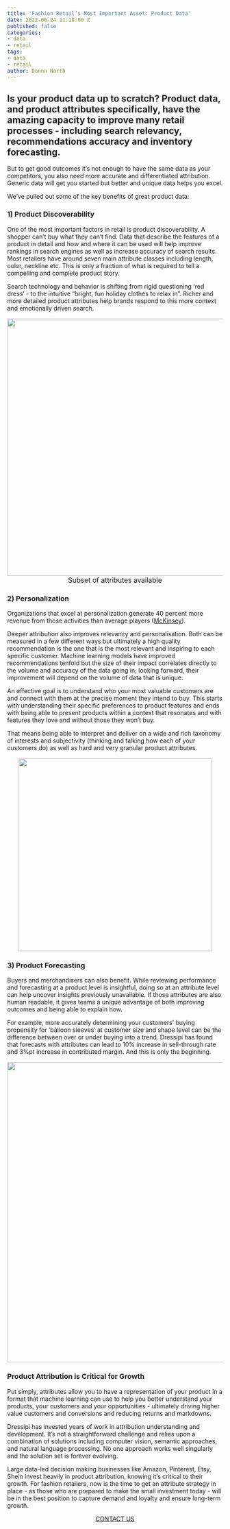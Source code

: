```yaml
---
title: 'Fashion Retail’s Most Important Asset: Product Data'
date: 2022-06-24 11:18:00 Z
published: false
categories:
- data
- retail
tags:
- data
- retail
author: Donna North
---
```


## Is your product data up to scratch? Product data, and product attributes specifically, have the amazing capacity to improve many retail processes - including search relevancy, recommendations accuracy and inventory forecasting.

But to get good outcomes it’s not enough to have the same data as your competitors, you also need more accurate and differentiated attribution. Generic data will get you started but better and unique data helps you excel.

We’ve pulled out some of the key benefits of great product data:

### 1) Product Discoverability

One of the most important factors in retail is product discoverability. A shopper can’t buy what they can’t find. Data that describe the features of a product in detail and how and where it can be used will help improve rankings in search engines as well as increase accuracy of search results. Most retailers have around seven main attribute classes including length, color, neckline etc. This is only a fraction of what is required to tell a compelling and complete product story. 

Search technology and behavior is shifting from rigid questioning ‘red dress’ - to the intuitive “bright, fun holiday clothes to relax in”. Richer and more detailed product attributes help brands respond to this more context and emotionally driven search. 

<p style="text-align: center; font-size:12pt;"><img style="margin-left: 0px; width: 600px;" src="/uploads/data_important_asset_blog-dress_attributes.png"/><br> Subset of attributes available</p>

### 2) Personalization

Organizations that excel at personalization generate 40 percent more revenue from those activities than average players ([McKinsey](https://www.mckinsey.com/business-functions/growth-marketing-and-sales/our-insights/the-value-of-getting-personalization-right-or-wrong-is-multiplying)).

Deeper attribution also improves relevancy and personalisation. Both can be measured in a few different ways but ultimately a high quality recommendation is the one that is the most relevant and inspiring to each specific customer. Machine learning models have improved recommendations tenfold but the size of their impact correlates directly to the volume and accuracy of the data going in; looking forward, their improvement will depend on the volume of data that is unique. 

An effective goal is to understand who your most valuable customers are and connect with them at the precise moment they intend to buy. This starts with understanding their specific preferences to product features and ends with being able to present products within a context that resonates and with features they love and without those they won’t buy. 

That means being able to interpret and deliver on a wide and rich taxonomy of interests and subjectivity (thinking and talking how each of your customers do) as well as hard and very granular product attributes.

<p style="text-align: center; font-size:12pt;"><img style="margin-left: 0px; width: 450px;" src="/uploads/data_important_asset_blog-outfit.jpg"/></p>

### 3) Product Forecasting

Buyers and merchandisers can also benefit. While reviewing performance and forecasting at a product level is insightful, doing so at an attribute level can help uncover insights previously unavailable. If those attributes are also human readable, it gives teams a unique advantage of both improving outcomes and being able to explain how. 

For example, more accurately determining your customers’ buying propensity for ‘balloon sleeves’ at customer size and shape level can be the difference between over or under buying into a trend. Dressipi has found that forecasts with attributes can lead to 10% increase in sell-through rate and 3%pt increase in contributed margin. And this is only the beginning. 

<p style="text-align: center; font-size:12pt;"><img style="margin-left: 0px; width: 700px;" src=""/></p>

### Product Attribution is Critical for Growth

Put simply, attributes allow you to have a representation of your product in a format that machine learning can use to help you better understand your products, your customers and your opportunities - ultimately driving higher value customers and conversions and reducing returns and markdowns. 

Dressipi has invested years of work in attribution understanding and development. It’s not a straightforward challenge and relies upon a combination of solutions including computer vision, semantic approaches, and natural language processing. No one approach works well singularly and the solution set is forever evolving. 

Large data-led decision making businesses like Amazon, Pinterest, Etsy, Shein invest heavily in product attribution, knowing it’s critical to their growth. For fashion retailers, now is the time to get an attribute strategy in place - as those who are prepared to make the small investment today - will be in the best position to capture demand and loyalty and ensure long-term growth.

<p style="text-align:center"><a href="/company/demo/" class="button button-primary">CONTACT US</a></p>